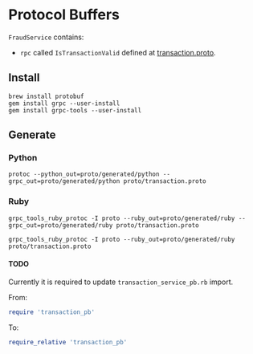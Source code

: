 # Protocol Buffers

`FraudService` contains:

- `rpc` called `IsTransactionValid` defined at [transaction.proto](./transaction.proto).

## Install

```
brew install protobuf
gem install grpc --user-install
gem install grpc-tools --user-install
```

## Generate

### Python

```
protoc --python_out=proto/generated/python --grpc_out=proto/generated/python proto/transaction.proto
```

### Ruby

```
grpc_tools_ruby_protoc -I proto --ruby_out=proto/generated/ruby --grpc_out=proto/generated/ruby proto/transaction.proto

grpc_tools_ruby_protoc -I proto --ruby_out=proto/generated/ruby proto/transaction.proto

```

#### TODO

Currently it is required to update `transaction_service_pb.rb` import.

From:

```rb
require 'transaction_pb'
```

To:

```rb
require_relative 'transaction_pb'
```
